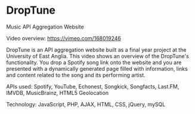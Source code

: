 # DropTune
Music API Aggregation Website

Video overview: https://vimeo.com/168019246

DropTune is an API aggregation website built as a final year project at the University of East Anglia.
This video shows an overview of the DropTune's functionality. You drop a Spotify song link onto the website and you are presented with a dynamically generated page filled with information, links and content related to the song and its performing artist.

APIs used:
Spotify, YouTube, Echonest, Songkick, Songfacts, Last.FM, IMVDB, MusicBrainz, HTML5 Geolocation

Technology:
JavaScript, PHP, AJAX, HTML, CSS, jQuery, mySQL
